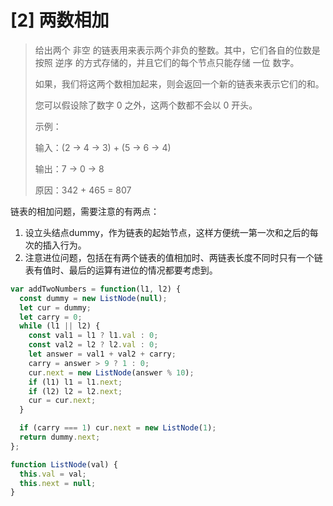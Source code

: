 # [2] 两数相加

>给出两个 非空 的链表用来表示两个非负的整数。其中，它们各自的位数是按照 逆序 的方式存储的，并且它们的每个节点只能存储 一位 数字。
>
>如果，我们将这两个数相加起来，则会返回一个新的链表来表示它们的和。
>
>您可以假设除了数字 0 之外，这两个数都不会以 0 开头。
>
> 示例：
>
> 输入：(2 -> 4 -> 3) + (5 -> 6 -> 4)
>
> 输出：7 -> 0 -> 8
>
> 原因：342 + 465 = 807

链表的相加问题，需要注意的有两点：

1. 设立头结点dummy，作为链表的起始节点，这样方便统一第一次和之后的每次的插入行为。
2. 注意进位问题，包括在有两个链表的值相加时、两链表长度不同时只有一个链表有值时、最后的运算有进位的情况都要考虑到。

```js
var addTwoNumbers = function(l1, l2) {
  const dummy = new ListNode(null);
  let cur = dummy;
  let carry = 0;
  while (l1 || l2) {
    const val1 = l1 ? l1.val : 0;
    const val2 = l2 ? l2.val : 0;
    let answer = val1 + val2 + carry;
    carry = answer > 9 ? 1 : 0;
    cur.next = new ListNode(answer % 10);
    if (l1) l1 = l1.next;
    if (l2) l2 = l2.next;
    cur = cur.next;
  }

  if (carry === 1) cur.next = new ListNode(1);
  return dummy.next;
};

function ListNode(val) {
  this.val = val;
  this.next = null;
}
```
